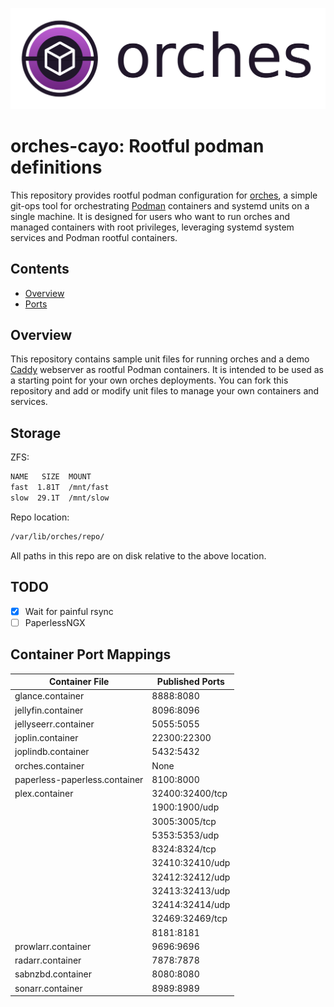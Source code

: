 ![orches logo](https://raw.githubusercontent.com/orches-team/common/main/orches-logo-text.png)

# orches-cayo: Rootful podman definitions

This repository provides rootful podman configuration for [orches](https://github.com/orches-team/orches), a simple git-ops tool for orchestrating [Podman](https://podman.io/) containers and systemd units on a single machine. It is designed for users who want to run orches and managed containers with root privileges, leveraging systemd system services and Podman rootful containers.

## Contents

- [Overview](#overview)
- [Ports](#container-port-mappings)

## Overview

This repository contains sample unit files for running orches and a demo [Caddy](https://caddyserver.com/) webserver as rootful Podman containers. It is intended to be used as a starting point for your own orches deployments. You can fork this repository and add or modify unit files to manage your own containers and services.

## Storage

ZFS:

```sh
NAME   SIZE  MOUNT
fast  1.81T  /mnt/fast
slow  29.1T  /mnt/slow
```

Repo location:

```sh
/var/lib/orches/repo/
```

All paths in this repo are on disk relative to the above location.

## TODO

- [x] Wait for painful rsync
- [ ] PaperlessNGX

## Container Port Mappings

| Container File                | Published Ports |
| ----------------------------- | --------------- |
| glance.container              | 8888:8080       |
| jellyfin.container            | 8096:8096       |
| jellyseerr.container          | 5055:5055       |
| joplin.container              | 22300:22300     |
| joplindb.container            | 5432:5432       |
| orches.container              | None            |
| paperless-paperless.container | 8100:8000       |
| plex.container                | 32400:32400/tcp |
|                               | 1900:1900/udp   |
|                               | 3005:3005/tcp   |
|                               | 5353:5353/udp   |
|                               | 8324:8324/tcp   |
|                               | 32410:32410/udp |
|                               | 32412:32412/udp |
|                               | 32413:32413/udp |
|                               | 32414:32414/udp |
|                               | 32469:32469/tcp |
|                               | 8181:8181       |
| prowlarr.container            | 9696:9696       |
| radarr.container              | 7878:7878       |
| sabnzbd.container             | 8080:8080       |
| sonarr.container              | 8989:8989       |
